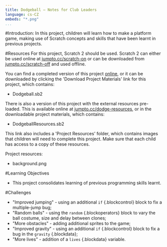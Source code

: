```yaml
---
title: Dodgeball — Notes for Club Leaders
language: cs-CZ
embeds: "*.png"
...
```


#Introduction:
In this project, children will learn how to make a platform game, making use of Scratch concepts and skills that have been learnt in previous projects.

#Resources
For this project, Scratch 2 should be used. Scratch 2 can either be used online at [jumpto.cc/scratch-on](http://jumpto.cc/scratch-on) or can be downloaded from [jumpto.cc/scratch-off](http://jumpto.cc/scratch-off) and used offline.

You can find a completed version of this project <a href="http://scratch.mit.edu/projects/39740618/#editor">online</a>, or it can be downloaded by clicking the 'Download Project Materials' link for this project, which contains:

+ Dodgeball.sb2

There is also a version of this project with the external resources pre-loaded. This is available online at [jumpto.cc/dodge-resources](http://jumpto.cc/dodge-resources), or in the downloadable project materials, which contains:

+ DodgeballResources.sb2 

This link also includes a 'Project Resources' folder, which contains images that children will need to complete this project. Make sure that each child has access to a copy of these resources.

Project resources:
+ background.png

#Learning Objectives
+ This project consolidates learning of previous programming skills learnt.

#Challenges
+ "Improved jumping" - using an additional `if` {.blockcontrol} block to fix a multiple-jump bug;
+ "Random balls" - using the `random` {.blockoperators} block to vary the ball costume, size and delay between clones;
+ "More obstacles" - adding additional sprites to the game;
+ "Improved gravity" - using an additional `if` {.blockcontrol} block to fix a bug in the `gravity` {.blockdata};
+ "More lives" - addition of a `lives` {.blockdata} variable.

